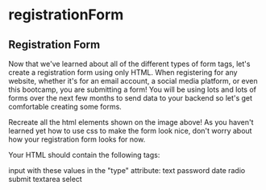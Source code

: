 # registrationForm

## Registration Form

Now that we've learned about all of the different types of form tags, let's create a registration form using only HTML. When registering for any website, whether it's for an email account, a social media platform, or even this bootcamp, you are submitting a form! You will be using lots and lots of forms over the next few months to send data to your backend so let's get comfortable creating some forms.

Recreate all the html elements shown on the image above! As you haven't learned yet how to use css to make the form look nice, don't worry about how your registration form looks for now.

Your HTML should contain the following tags:

input with these values in the "type" attribute:
text
password
date
radio
submit
textarea
select